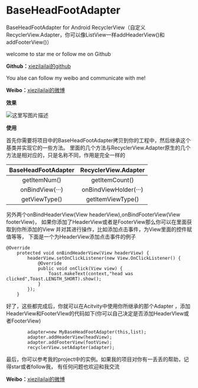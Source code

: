 # BaseHeadFootAdapter
BaseHeadFootAdapter for Android RecyclerView（自定义RecyclerView.Adapter，你可以像ListView一样addHeaderView()和addFooterView()）

welcome to star me or follow me on Github 

**Github：**[xiezilailai的github][1]

You alse can follow my weibo and communicate with me!

**Weibo：**[xiezilailai的微博][2]

**效果**

![这里写图片描述](http://img.blog.csdn.net/20160922005354273)

**使用**

首先你需要将项目中的BaseHeadFootAdapter拷贝到你的工程中，然后继承这个基类并实现它的一些方法。
里面的几个方法与RecyclerView.Adapter原生的几个方法是相对应的，只是名称不同，作用是完全一样的

|BaseHeadFootAdapter   |  RecyclerView.Adapter|
|:--------------------:|:--------------------:|
|getItemNum()          |getItemCount()        |
|onBindView(···)       |onBindViewHolder(···) |
|getViewType()         |     getItemViewType()|

另外两个onBindHeaderView(View headerView),onBindFooterView(View footerView)，
如果你添加了HeaderView或者是FooterView那么你可以在里面获取到你所添加的View
并对其进行操作，比如添加点击事件，为View里面的控件赋值等等，
下面是一个为HeaderView添加点击事件的例子
```
@Override
    protected void onBindHeaderView(View headerView) {
        headerView.setOnClickListener(new View.OnClickListener() {
            @Override
            public void onClick(View view) {
                Toast.makeText(context,"head was clicked",Toast.LENGTH_SHORT).show();
            }
        });
    }
```

好了，这些都完成后，你就可以在Acitvity中使用你所继承的那个Adapter
，添加HeaderView和FooterVIew的代码如下(你可以自己决定是否添加HeaderVIew或者FooterView)

```
        adapter=new MyBaseHeadFootAdapter(this,list);
        adapter.addHeaderView(headView);
        adapter.addFooterView(footView);
        recyclerView.setAdapter(adapter);
```
最后，你可以参考我的project中的实例。如果我的项目对你有一丢丢的帮助，记得star或者follow我，
有任何问题也欢迎和我交流

**Weibo：**[xiezilailai的微博][2]













[1]: https://github.com/xiezilailai
[2]: http://weibo.com/xiezilailai
